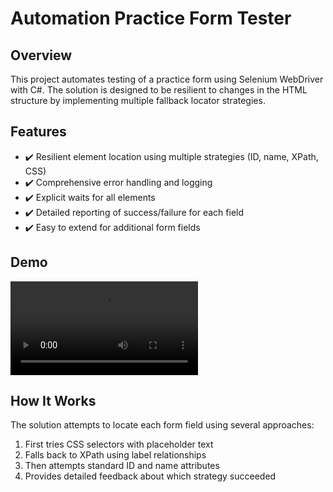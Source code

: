 # Automation Practice Form Tester


## Overview

This project automates testing of a practice form using Selenium WebDriver with C#. The solution is designed to be resilient to changes in the HTML structure by implementing multiple fallback locator strategies.

## Features

- ✔️ Resilient element location using multiple strategies (ID, name, XPath, CSS)
- ✔️ Comprehensive error handling and logging
- ✔️ Explicit waits for all elements
- ✔️ Detailed reporting of success/failure for each field
- ✔️ Easy to extend for additional form fields

## Demo

![Demo Video](recorded_video.mov)

## How It Works

The solution attempts to locate each form field using several approaches:

1. First tries CSS selectors with placeholder text
2. Falls back to XPath using label relationships
3. Then attempts standard ID and name attributes
4. Provides detailed feedback about which strategy succeeded
